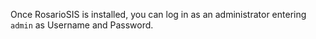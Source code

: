 Once RosarioSIS is installed, you can log in as an administrator entering `admin` as Username and Password.